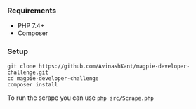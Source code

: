 ### Requirements

* PHP 7.4+
* Composer

### Setup

```
git clone https://github.com/AvinashKant/magpie-developer-challenge.git
cd magpie-developer-challenge
composer install
```

To run the scrape you can use `php src/Scrape.php`
